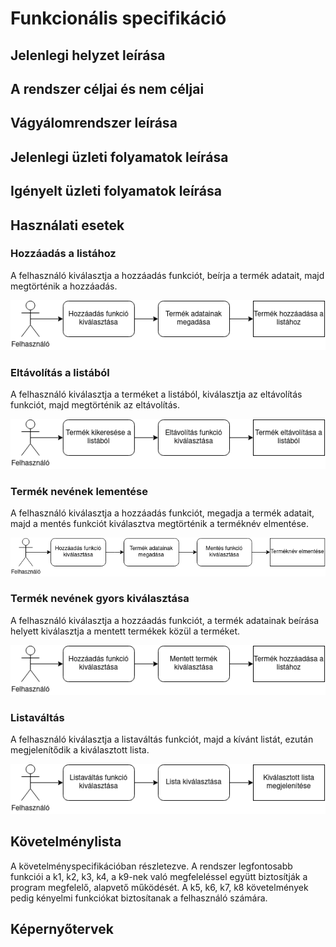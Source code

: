 # Funkcionális specifikáció

## Jelenlegi helyzet leírása

## A rendszer céljai és nem céljai

## Vágyálomrendszer leírása

## Jelenlegi üzleti folyamatok leírása

## Igényelt üzleti folyamatok leírása

## Használati esetek

### Hozzáadás a listához

A felhasználó kiválasztja a hozzáadás funkciót, beírja a termék adatait, majd megtörténik a hozzáadás.

![Hozzáadás](UML/hasznalati_esetek/hozzaad.png)

### Eltávolítás a listából

A felhasználó kiválasztja a terméket a listából, kiválasztja az eltávolítás funkciót, majd megtörténik az eltávolítás.

![Eltávolítás](UML/hasznalati_esetek/eltavolitas.png)

### Termék nevének lementése

A felhasználó kiválasztja a hozzáadás funkciót, megadja a termék adatait, majd a mentés funkciót kiválasztva megtörténik a terméknév elmentése.

![Mentés](UML/hasznalati_esetek/mentes.png)

### Termék nevének gyors kiválasztása

A felhasználó kiválasztja a hozzáadás funkciót, a termék adatainak beírása helyett kiválasztja a mentett termékek közül a terméket.

![Gyors kiválasztás](UML/hasznalati_esetek/gyorskivalasztas.png)

### Listaváltás

A felhasználó kiválasztja a listaváltás funkciót, majd a kívánt listát, ezután megjelenítődik a kiválasztott lista.

![Listaváltás](UML/hasznalati_esetek/listavaltas.png)

## Követelménylista

A követelményspecifikációban részletezve. A rendszer legfontosabb funkciói a k1, k2, k3, k4, a k9-nek való megfeleléssel együtt biztosítják a program megfelelő, alapvető működését. A k5, k6, k7, k8 követelmények pedig kényelmi funkciókat biztosítanak a felhasználó számára.

## Képernyőtervek